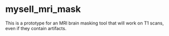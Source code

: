 # mysell_mri_mask

This is a prototype for an MRI brain masking tool that will work on T1 scans, even if they contain artifacts. 
